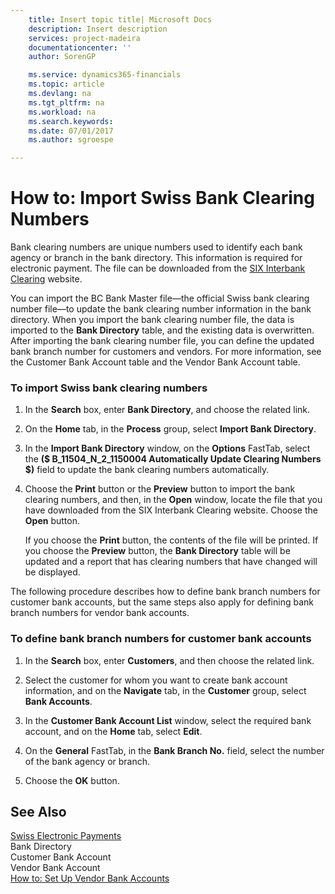 ```yaml
---
    title: Insert topic title| Microsoft Docs
    description: Insert description
    services: project-madeira
    documentationcenter: ''
    author: SorenGP

    ms.service: dynamics365-financials
    ms.topic: article
    ms.devlang: na
    ms.tgt_pltfrm: na
    ms.workload: na
    ms.search.keywords:
    ms.date: 07/01/2017
    ms.author: sgroespe

---
```

# How to: Import Swiss Bank Clearing Numbers
Bank clearing numbers are unique numbers used to identify each bank agency or branch in the bank directory. This information is required for electronic payment. The file can be downloaded from the [SIX Interbank Clearing](http://go.microsoft.com/fwlink/?LinkId=145121) website.  
  
 You can import the BC Bank Master file—the official Swiss bank clearing number file—to update the bank clearing number information in the bank directory. When you import the bank clearing number file, the data is imported to the **Bank Directory** table, and the existing data is overwritten. After importing the bank clearing number file, you can define the updated bank branch number for customers and vendors. For more information, see the Customer Bank Account table and the Vendor Bank Account table.  
  
### To import Swiss bank clearing numbers  
  
1.  In the **Search** box, enter **Bank Directory**, and choose the related link.  
  
2.  On the **Home** tab, in the **Process** group, select **Import Bank Directory**.  
  
3.  In the **Import Bank Directory** window, on the **Options** FastTab, select the **\($ B\_11504\_N\_2\_1150004 Automatically Update Clearing Numbers $\)** field to update the bank clearing numbers automatically.  
  
4.  Choose the **Print** button or the **Preview** button to import the bank clearing numbers, and then, in the **Open** window, locate the file that you have downloaded from the SIX Interbank Clearing website. Choose the **Open** button.  
  
     If you choose the **Print** button, the contents of the file will be printed. If you choose the **Preview** button, the **Bank Directory** table will be updated and a report that has clearing numbers that have changed will be displayed.  
  
 The following procedure describes how to define bank branch numbers for customer bank accounts, but the same steps also apply for defining bank branch numbers for vendor bank accounts.  
  
### To define bank branch numbers for customer bank accounts  
  
1.  In the **Search** box, enter **Customers**, and then choose the related link.  
  
2.  Select the customer for whom you want to create bank account information, and on the **Navigate** tab, in the **Customer** group, select **Bank Accounts**.  
  
3.  In the **Customer Bank Account List** window, select the required bank account, and on the **Home** tab, select **Edit**.  
  
4.  On the **General** FastTab, in the **Bank Branch No.** field, select the number of the bank agency or branch.  
  
5.  Choose the **OK** button.  
  
## See Also  
 [Swiss Electronic Payments](swiss-electronic-payments.md)   
 Bank Directory   
 Customer Bank Account   
 Vendor Bank Account   
 [How to: Set Up Vendor Bank Accounts](how-to-set-up-vendor-bank-accounts.md)